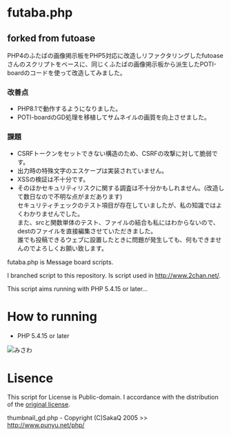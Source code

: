 # futaba.php

## forked from futoase

PHP4のふたばの画像掲示板をPHP5対応に改造しリファクタリングしたfutoaseさんのスクリプトをベースに、同じくふたばの画像掲示板から派生したPOTI-boardのコードを使って改造してみました。

### 改善点
- PHP8.1で動作するようになりました。
- POTI-boardのGD処理を移植してサムネイルの画質を向上させました。
### 課題
- CSRFトークンをセットできない構造のため、CSRFの攻撃に対して脆弱です。
- 出力時の特殊文字のエスケープは実装されていません。
- XSSの検証は不十分です。
- そのほかセキュリティリスクに関する調査は不十分かもしれません。(改造して数日なので不明な点がまだあります)  
セキュリティチェックのテスト項目が存在していましたが、私の知識ではよくわかりませんでした。  
また、srcと関数単体のテスト、ファイルの結合も私にはわからないので、destのファイルを直接編集させていただきました。  
誰でも投稿できるウェブに設置したときに問題が発生しても、何もできませんのでよろしくお願い致します。  

futaba.php is Message board scripts.  

I branched script to this repository.
Is script used in http://www.2chan.net/.

This script aims running with PHP 5.4.15 or later...

# How to running

- PHP 5.4.15 or later

![みさわ](http://jigokuno.img.jugem.jp/20090928_1487687.gif)

# Lisence

This script for License is Public-domain.
I accordance with the distribution of the [original license](http://www.2chan.net/script/).

thumbnail_gd.php - Copyright (C)SakaQ 2005 >> http://www.punyu.net/php/
